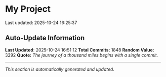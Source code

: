 # My Project


Last updated: 2025-10-24 16:25:37































































































































































































































































































































































































































































































































































































































































































































































































































































































































































































































































































































































































































































































































































































































































































































































































































































































































































































































































































































































































































































































































































































































































































































## Auto-Update Information

**Last Updated:** 2025-10-24 16:51:12
**Total Commits:** 1848
**Random Value:** 3292
**Quote:** _The journey of a thousand miles begins with a single commit._

---
_This section is automatically generated and updated._